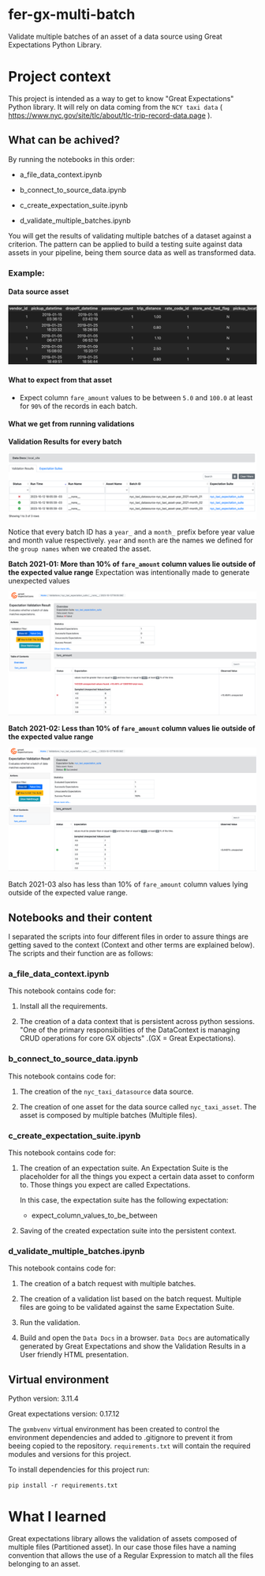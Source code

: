 # fer-gx-multi-batch

Validate multiple batches of an asset of a data source using Great Expectations Python Library.

# Project context

This project is intended as a way to get to know "Great Expectations" Python library. It will rely on data coming from the `NCY taxi data` ( https://www.nyc.gov/site/tlc/about/tlc-trip-record-data.page ).

## What can be achived?

By running the notebooks in this order:

- a_file_data_context.ipynb

- b_connect_to_source_data.ipynb

- c_create_expectation_suite.ipynb

- d_validate_multiple_batches.ipynb

You will get the results of validating multiple batches of a dataset against a criterion. The pattern can be applied to build a testing suite against data assets in your pipeline, being them source data as well as transformed data.

### Example:

#### Data source asset

![Screenshot of NYC taxi data asset](image.png)

#### What to expect from that asset

- Expect column `fare_amount` values to be between `5.0` and `100.0` at least for `90%` of the records in each batch.

#### What we get from running validations

**Validation Results for every batch**

![Validation Results for every batch](image-1.png)

Notice that every batch ID has a `year_` and a `month_` prefix before year value and month value respectively. `year` and `month` are the names we defined for the `group names` when we created the asset.

**Batch 2021-01: More than 10% of `fare_amount` column values lie outside of the expected value range** Expectation was intentionally made to generate unexpected values

![More than 10% of `fare_amount` column values lie outside of the expected value range](image-2.png)

**Batch 2021-02: Less than 10% of `fare_amount` column values lie outside of the expected value range**

![Less than 10% of `fare_amount` column values lie outside of the expected value range](image-3.png)

Batch 2021-03 also has less than 10% of `fare_amount` column values lying outside of the expected value range.

## Notebooks and their content

I separated the scripts into four different files in order to assure things are getting saved to the context (Context and other terms are explained below). The scripts and their function are as follows:

### a_file_data_context.ipynb

This notebook contains code for:

1) Install all the requirements.

2) The creation of a data context that is persistent across python sessions. "One of the primary responsibilities of the DataContext is managing CRUD operations for core GX objects" .(GX = Great Expectations).

### b_connect_to_source_data.ipynb

This notebook contains code for:

1) The creation of the `nyc_taxi_datasource` data source.

2) The creation of one asset for the data source called `nyc_taxi_asset`. The asset is composed by multiple batches (Multiple files).

### c_create_expectation_suite.ipynb

This notebook contains code for:

1) The creation of an expectation suite. An Expectation Suite is the placeholder for all the things you expect a certain data asset to conform to. Those things you expect are called Expectations.

    In this case, the expectation suite has the following expectation:

    - expect_column_values_to_be_between

2) Saving of the created expectation suite into the persistent context.

### d_validate_multiple_batches.ipynb

This notebook contains code for:

1) The creation of a batch request with multiple batches.

2) The creation of a validation list based on the batch request. Multiple files are going to be validated against the same Expectation Suite.

3) Run the validation.

4) Build and open the `Data Docs` in a browser. `Data Docs` are automatically generated by Great Expectations and show the Validation Results in a User friendly HTML presentation.

## Virtual environment

Python version: 3.11.4

Great expectations version: 0.17.12

The `gxmbvenv` virtual environment has been created to control the environment dependencies and added to .gitignore to prevent it from beeing copied to the repository.
`requirements.txt` will contain the required modules and versions for this project.

To install dependencies for this project run:

`pip install -r requirements.txt`

# What I learned

Great expectations library allows the validation of assets composed of multiple files (Partitioned asset). In our case those files have a naming convention that allows the use of a Regular Expression to match all the files belonging to an asset.